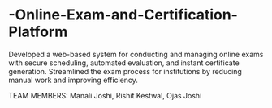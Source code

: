 # -Online-Exam-and-Certification-Platform

Developed a web-based system for conducting and managing online exams with secure scheduling, automated evaluation, and instant certificate generation. Streamlined the exam process for institutions by reducing manual work and improving efficiency.


TEAM MEMBERS:
Manali Joshi,
Rishit Kestwal,
Ojas Joshi
